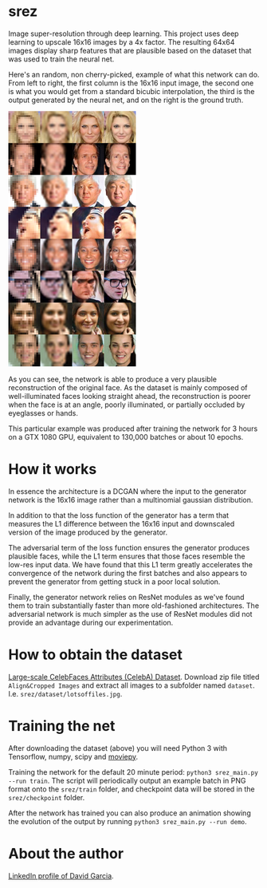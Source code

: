 # srez

Image super-resolution through deep learning. This project uses deep learning to upscale 16x16 images by a 4x factor. The resulting 64x64 images display sharp features that are plausible based on the dataset that was used to train the neural net.

Here's an random, non cherry-picked, example of what this network can do. From left to right, the first column is the 16x16 input image, the second one is what you would get from a standard bicubic interpolation, the third is the output generated by the neural net, and on the right is the ground truth.

![Example output](srez_sample_output.png)

As you can see, the network is able to produce a very plausible reconstruction of the original face. As the dataset is mainly composed of well-illuminated faces looking straight ahead, the reconstruction is poorer when the face is at an angle, poorly illuminated, or partially occluded by eyeglasses or hands.

This particular example was produced after training the network for 3 hours on a GTX 1080 GPU, equivalent to 130,000 batches or about 10 epochs.

# How it works

In essence the architecture is a DCGAN where the input to the generator network is the 16x16 image rather than a multinomial gaussian distribution.

In addition to that the loss function of the generator has a term that measures the L1 difference between the 16x16 input and downscaled version of the image produced by the generator.

The adversarial term of the loss function ensures the generator produces plausible faces, while the L1 term ensures that those faces resemble the low-res input data. We have found that this L1 term greatly accelerates the convergence of the network during the first batches and also appears to prevent the generator from getting stuck in a poor local solution.

Finally, the generator network relies on ResNet modules as we've found them to train substantially faster than more old-fashioned architectures. The adversarial network is much simpler as the use of ResNet modules did not provide an advantage during our experimentation.

# How to obtain the dataset

[Large-scale CelebFaces Attributes (CelebA) Dataset](http://mmlab.ie.cuhk.edu.hk/projects/CelebA.html). Download zip file titled `Align&Cropped Images` and extract all images to a subfolder named `dataset`. I.e. `srez/dataset/lotsoffiles.jpg`.

# Training the net

After downloading the dataset (above) you will need Python 3 with Tensorflow, numpy, scipy and [moviepy](http://zulko.github.io/moviepy/).

Training the network for the default 20 minute period: `python3 srez_main.py --run train`. The script will periodically output an example batch in PNG format onto the `srez/train` folder, and checkpoint data will be stored in the `srez/checkpoint` folder.

After the network has trained you can also produce an animation showing the evolution of the output by running `python3 srez_main.py --run demo`.

# About the author

[LinkedIn profile of David Garcia](https://ca.linkedin.com/in/david-garcia-70913311).

